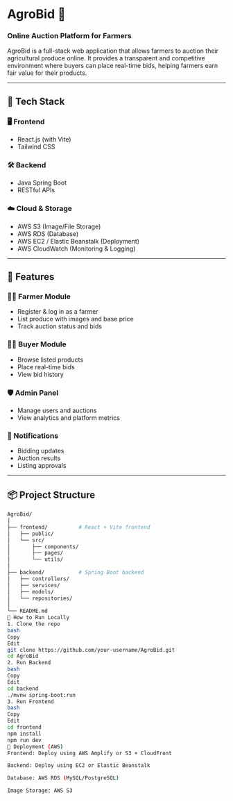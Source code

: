 # AgroBid 🌾  
### Online Auction Platform for Farmers  

AgroBid is a full-stack web application that allows farmers to auction their agricultural produce online. It provides a transparent and competitive environment where buyers can place real-time bids, helping farmers earn fair value for their products.

---

## 🔧 Tech Stack  

### 🖥️ Frontend
- React.js (with Vite)
- Tailwind CSS

### 🛠️ Backend
- Java Spring Boot
- RESTful APIs

### ☁️ Cloud & Storage
- AWS S3 (Image/File Storage)
- AWS RDS (Database)
- AWS EC2 / Elastic Beanstalk (Deployment)
- AWS CloudWatch (Monitoring & Logging)

---

## 🌟 Features

### 👨‍🌾 Farmer Module
- Register & log in as a farmer
- List produce with images and base price
- Track auction status and bids

### 🧑‍💼 Buyer Module
- Browse listed products
- Place real-time bids
- View bid history

### 🛡️ Admin Panel
- Manage users and auctions
- View analytics and platform metrics

### 🔔 Notifications
- Bidding updates
- Auction results
- Listing approvals

---

## 📦 Project Structure  

```bash
AgroBid/
│
├── frontend/          # React + Vite frontend
│   ├── public/
│   └── src/
│       ├── components/
│       ├── pages/
│       └── utils/
│
├── backend/           # Spring Boot backend
│   ├── controllers/
│   ├── services/
│   ├── models/
│   └── repositories/
│
└── README.md
🚀 How to Run Locally
1. Clone the repo
bash
Copy
Edit
git clone https://github.com/your-username/AgroBid.git
cd AgroBid
2. Run Backend
bash
Copy
Edit
cd backend
./mvnw spring-boot:run
3. Run Frontend
bash
Copy
Edit
cd frontend
npm install
npm run dev
📡 Deployment (AWS)
Frontend: Deploy using AWS Amplify or S3 + CloudFront

Backend: Deploy using EC2 or Elastic Beanstalk

Database: AWS RDS (MySQL/PostgreSQL)

Image Storage: AWS S3

